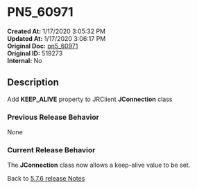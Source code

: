 # PN5_60971

**Created At:** 1/17/2020 3:05:32 PM  
**Updated At:** 1/17/2020 3:06:17 PM  
**Original Doc:** [pn5_60971](https://docs.jbase.com/88391-5-7-6-release-notes/pn5_60971)  
**Original ID:** 519273  
**Internal:** No  

## Description

Add **KEEP\_ALIVE** property to JRClient **JConnection** class

### Previous Release Behavior

None

### Current Release Behavior

The **JConnection** class now allows a keep-alive value to be set.

Back to [5.7.6 release Notes](../jbase-5.7.6-release-notes/README.md)
